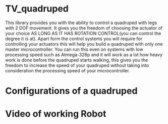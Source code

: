 # TV_quadruped
This library provides you with the ability to control a quadruped with legs with 2 DOF movement.
It gives you the freedom of choosing the actuator of your choice AS LONG AS IT HAS ROTATION CONTROL(you can control the degree it is at).
Apart form the control systems you will require for controlling your actuators this will help you build a quadruped with only one master microcontroller.
You can run this even on systems with low processing speed such as Atmega-328p and it will work as a lot how heavy work is done before the quadruped starts walking, this gives you the freedom to increase the speed of your quadruped without taking into consideration the processing speed of your microcontroller.

# Configurations of a quadruped

# Video of working Robot
